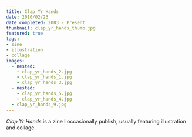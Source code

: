 ```yaml
---
title: Clap Yr Hands
date: 2010/02/23
date_completed: 2003 - Present
thumbnail: clap_yr_hands_thumb.jpg
featured: true
tags:
- zine
- illustration
- collage
images:
  - nested:
    - clap_yr_hands_2.jpg
    - clap_yr_hands_1.jpg
    - clap_yr_hands_3.jpg
  - nested:
    - clap_yr_hands_5.jpg
    - clap_yr_hands_4.jpg
  - clap_yr_hands_9.jpg
---
```


<i>Clap Yr Hands</i> is a zine I occasionally publish, usually featuring illustration and collage.
